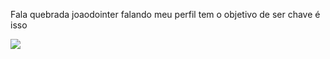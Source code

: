 Fala quebrada joaodointer falando meu perfil tem o objetivo de ser chave
é isso




![](https://media.tenor.com/frEMTfoOh30AAAAM/inter-porto-alegre.gif)
